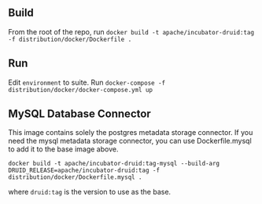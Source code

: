 <!--
  ~ Licensed to the Apache Software Foundation (ASF) under one
  ~ or more contributor license agreements.  See the NOTICE file
  ~ distributed with this work for additional information
  ~ regarding copyright ownership.  The ASF licenses this file
  ~ to you under the Apache License, Version 2.0 (the
  ~ "License"); you may not use this file except in compliance
  ~ with the License.  You may obtain a copy of the License at
  ~
  ~   http://www.apache.org/licenses/LICENSE-2.0
  ~
  ~ Unless required by applicable law or agreed to in writing,
  ~ software distributed under the License is distributed on an
  ~ "AS IS" BASIS, WITHOUT WARRANTIES OR CONDITIONS OF ANY
  ~ KIND, either express or implied.  See the License for the
  ~ specific language governing permissions and limitations
  ~ under the License.
  -->

## Build

From the root of the repo, run `docker build -t apache/incubator-druid:tag -f distribution/docker/Dockerfile .`

## Run

Edit `environment` to suite. Run `docker-compose -f distribution/docker/docker-compose.yml up`

## MySQL Database Connector

This image contains solely the postgres metadata storage connector. If you
need the mysql metadata storage connector, you can use Dockerfile.mysql to add
it to the base image above.

`docker build -t apache/incubator-druid:tag-mysql --build-arg DRUID_RELEASE=apache/incubator-druid:tag -f distribution/docker/Dockerfile.mysql .`

where `druid:tag` is the version to use as the base.
